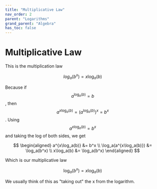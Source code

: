 ```yaml
---
title: "Multiplicative Law"
nav_order: 2
parent: "Logarithms"
grand_parent: "Algebra"
has_toc: false
---
```


# Multiplicative Law

This is the multiplication law

$$log_a(b^x) = x\log_a(b)$$

Because if $$a^{\log_a(b)} = b$$, then $$a^{x\log_a(b)} = (a^{\log_a(b)})^x = b^x$$.
Using $$a^{x\log_a(b)} = b^x$$ and taking the log of both sides, we get

$$
\begin{aligned}
a^{x\log_a(b)} &= b^x \\
\log_a(a^{x\log_a(b)}) &= \log_a(b^x) \\
x\log_a(b) &= \log_a(b^x)
\end{aligned}
$$

Which is our multiplicative law

$$\log_a(b^x) = x\log_a(b)$$

We usually think of this as "taking out" the x from the logarithm.